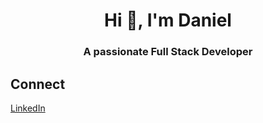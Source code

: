 <h1 align="center">Hi 👋, I'm Daniel</h1>
<h3 align="center">A passionate Full Stack Developer</h3>

## Connect

[LinkedIn](https://www.linkedin.com/in/daniel-hernandez-ller/)
